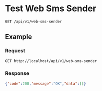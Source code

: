 # Test Web Sms Sender

<!--
@category Private
-->

```bash
GET /api/v1/web-sms-sender
```

## Example

### Request

```bash
GET http://localhost/api/v1/web-sms-sender
```

### Response

```json
{"code":200,"message":"OK","data":[]}
```